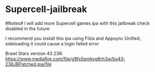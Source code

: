 # Supercell-jailbreak
#Notes#
I will add more Supercell games ipa with this jailbreak check disabled in the future

I recommend you install this ipa using Filza and Appsync Unified, sideloading it could cause a login failed error

Brawl Stars version 43.238: https://www.mediafire.com/file/g9fx5emkvg6rh3w/bs43-238JBPatched.ipa/file


